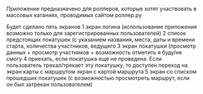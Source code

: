 Приложение предназначено для роллеров, которые хотят участвовать в массовых катаниях, проводимых сайтом роллер.ру 

Будет сделано пять экранов
1 экран логина (использование приложения возможно только для зарегистрированных пользователей) 
2 список предстоящих покатушек (с указанием названия, места, даты и времени старта, количества участников, ведущего
3 экран покатушки (просмотр данных + просмотр участников + возможность отметить я буду/не смогу 4 приехать, если покатушка еще не проведена. Если пользователь трекал/трекает эту покатушку, то доступен переход на экран карты с маршрутом
экран с картой маршрута
5 экран со списком прошедших покатушек (с возможностью просмотреть маршрут, если он был затрекан пользователем)

